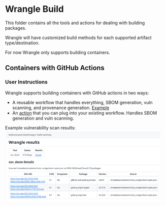 # Wrangle Build

This folder contains all the tools and actions for dealing with building packages.

Wrangle will have customized build methods for each supported artifact type/destination.

For now Wrangle only supports building containers.

## Containers with GitHub Actions

### User Instructions

Wrangle supports building containers with GitHub actions in two ways:

* A reusable workflow that handles everything, SBOM generation, vuln scanning, and provenance generation. [Example](/gh_workflow_examples/build_and_publish_containers.yml)
* An [action](/build/actions/container/action.yml) that you can plug into your existing workflow.  Handles SBOM generation and vuln scanning.

Example vulnerability scan results:
![Wrangle Build Container Summary showing vulns found by OSV](/assets/images/osv_sbom_summary.png)
